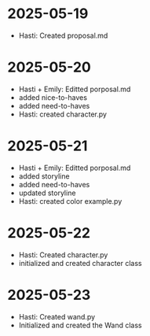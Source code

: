 # 2025-05-19
- Hasti: Created proposal.md

# 2025-05-20
- Hasti + Emily: Editted porposal.md
- added nice-to-haves
- added need-to-haves
- Hasti: created character.py

# 2025-05-21
- Hasti + Emily: Editted porposal.md
- added storyline
- added need-to-haves
- updated storyline
- Hasti: created color example.py

# 2025-05-22
- Hasti: Created character.py
- initialized and created character class

# 2025-05-23
- Hasti: Created wand.py
- Initialized and created the Wand class 